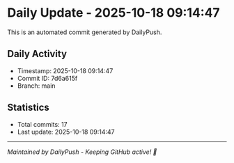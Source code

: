 # Daily Update - 2025-10-18 09:14:47

This is an automated commit generated by DailyPush.

## Daily Activity
- Timestamp: 2025-10-18 09:14:47
- Commit ID: 7d6a615f
- Branch: main

## Statistics
- Total commits: 17
- Last update: 2025-10-18 09:14:47

---
*Maintained by DailyPush - Keeping GitHub active! 🚀*
